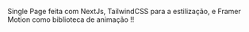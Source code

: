 Single Page feita com NextJs, TailwindCSS para a estilização, e Framer Motion como biblioteca de animação !! 
